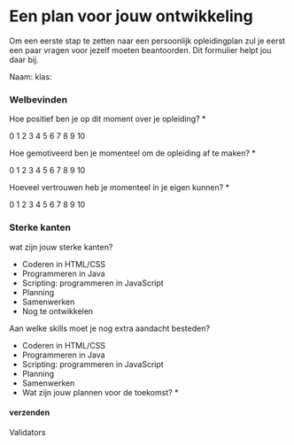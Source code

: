 # Een plan voor jouw ontwikkeling
Om een eerste stap te zetten naar een persoonlijk opleidingplan zul je eerst een paar vragen voor jezelf moeten beantoorden. Dit formulier helpt jou daar bij.


Naam:      klas:

### Welbevinden

Hoe positief ben je op dit moment over je opleiding? *

0  1  2  3  4  5  6  7  8  9  10 


Hoe gemotiveerd ben je momenteel om de opleiding af te maken? *

0  1  2  3  4  5  6  7  8  9  10 


Hoeveel vertrouwen heb je momenteel in je eigen kunnen? *

0  1  2  3  4  5  6  7  8  9  10 

### Sterke kanten

wat zijn jouw sterke kanten?
- Coderen in HTML/CSS 
- Programmeren in Java 
- Scripting: programmeren in JavaScript 
- Planning 
- Samenwerken
- Nog te ontwikkelen

Aan welke skills moet je nog extra aandacht besteden?
- Coderen in HTML/CSS 
- Programmeren in Java 
- Scripting: programmeren in JavaScript 
- Planning 
- Samenwerken
- Wat zijn jouw plannen voor de toekomst? *

#### verzenden

Validators


 
